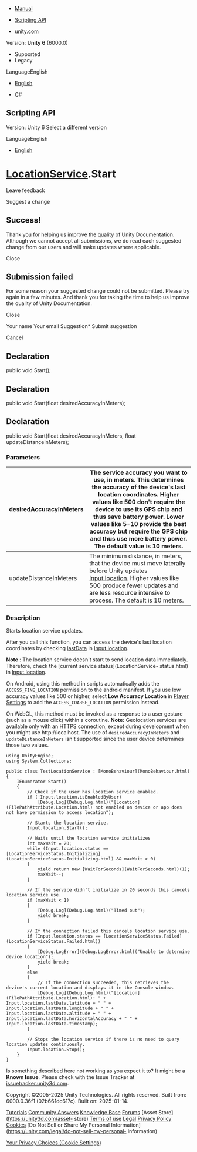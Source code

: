 [ ]()

  * [Manual](../Manual/index.html)
  * [Scripting API](../ScriptReference/index.html)

  * [unity.com](https://unity.com/)

Version: **Unity 6** (6000.0)

  * Supported
  * Legacy

LanguageEnglish

  * [English]()

  * C#

[ ](https://docs.unity3d.com)

## Scripting API

Version: Unity 6 Select a different version

LanguageEnglish

  * [English]()

#  [LocationService](LocationService.html).Start

Leave feedback

Suggest a change

## Success!

Thank you for helping us improve the quality of Unity Documentation. Although
we cannot accept all submissions, we do read each suggested change from our
users and will make updates where applicable.

Close

## Submission failed

For some reason your suggested change could not be submitted. Please <a>try
again</a> in a few minutes. And thank you for taking the time to help us
improve the quality of Unity Documentation.

Close

Your name Your email Suggestion* Submit suggestion

Cancel

[ ]()

## Declaration

public void Start();

## Declaration

public void Start(float desiredAccuracyInMeters);

## Declaration

public void Start(float desiredAccuracyInMeters, float
updateDistanceInMeters);

### Parameters

desiredAccuracyInMeters | The service accuracy you want to use, in meters. This determines the accuracy of the device's last location coordinates. Higher values like 500 don't require the device to use its GPS chip and thus save battery power. Lower values like 5-10 provide the best accuracy but require the GPS chip and thus use more battery power. The default value is 10 meters.  
---|---  
updateDistanceInMeters | The minimum distance, in meters, that the device must move laterally before Unity updates [Input.location](Input-location.html). Higher values like 500 produce fewer updates and are less resource intensive to process. The default is 10 meters.  
  
### Description

Starts location service updates.

After you call this function, you can access the device's last location
coordinates by checking [lastData](LocationService-lastData.html) in
[Input.location](Input-location.html).  
  
**Note** : The location service doesn't start to send location data
immediately. Therefore, check the [current service status](LocationService-
status.html) in [Input.location](Input-location.html).  
  
On Android, using this method in scripts automatically adds the
`ACCESS_FINE_LOCATION` permission to the android manifest. If you use low
accuracy values like 500 or higher, select **Low Accuracy Location** in
[Player Settings](../Manual/class-PlayerSettings.html) to add the
`ACCESS_COARSE_LOCATION` permission instead.  
  
On WebGL, this method must be invoked as a response to a user gesture (such as
a mouse click) within a coroutine. **Note:** Geolocation services are
available only with an HTTPS connection, except during development when you
might use http://localhost. The use of `desiredAccuracyInMeters` and
`updateDistanceInMeters` isn't supported since the user device determines
those two values.

    
    
    using UnityEngine;
    using System.Collections;  
      
    public class TestLocationService : [MonoBehaviour](MonoBehaviour.html)
    {
        IEnumerator Start()
        {
            // Check if the user has location service enabled.
            if (!Input.location.isEnabledByUser)
                [Debug.Log](Debug.Log.html)("[Location](FilePathAttribute.Location.html) not enabled on device or app does not have permission to access location");  
      
            // Starts the location service.
            Input.location.Start();  
      
            // Waits until the location service initializes
            int maxWait = 20;
            while (Input.location.status == [LocationServiceStatus.Initializing](LocationServiceStatus.Initializing.html) && maxWait > 0)
            {
                yield return new [WaitForSeconds](WaitForSeconds.html)(1);
                maxWait--;
            }  
      
            // If the service didn't initialize in 20 seconds this cancels location service use.
            if (maxWait < 1)
            {
                [Debug.Log](Debug.Log.html)("Timed out");
                yield break;
            }  
      
            // If the connection failed this cancels location service use.
            if (Input.location.status == [LocationServiceStatus.Failed](LocationServiceStatus.Failed.html))
            {
                [Debug.LogError](Debug.LogError.html)("Unable to determine device location");
                yield break;
            }
            else
            {
                // If the connection succeeded, this retrieves the device's current location and displays it in the Console window.
                [Debug.Log](Debug.Log.html)("[Location](FilePathAttribute.Location.html): " + Input.location.lastData.latitude + " " + Input.location.lastData.longitude + " " + Input.location.lastData.altitude + " " + Input.location.lastData.horizontalAccuracy + " " + Input.location.lastData.timestamp);
            }  
      
            // Stops the location service if there is no need to query location updates continuously.
            Input.location.Stop();
        }
    }
    

Is something described here not working as you expect it to? It might be a
**Known Issue**. Please check with the Issue Tracker at
[issuetracker.unity3d.com](https://issuetracker.unity3d.com).

Copyright ©2005-2025 Unity Technologies. All rights reserved. Built from:
6000.0.36f1 (02b661dc617c). Built on: 2025-01-14.

[Tutorials](https://unity3d.com/learn) [Community
Answers](https://answers.unity3d.com) [Knowledge
Base](https://support.unity3d.com/hc/en-us)
[Forums](https://forum.unity3d.com) [Asset Store](https://unity3d.com/asset-
store) [Terms of use](https://docs.unity3d.com/Manual/TermsOfUse.html)
[Legal](https://unity.com/legal) [Privacy
Policy](https://unity.com/legal/privacy-policy)
[Cookies](https://unity.com/legal/cookie-policy) [Do Not Sell or Share My
Personal Information](https://unity.com/legal/do-not-sell-my-personal-
information)

[Your Privacy Choices (Cookie Settings)](javascript:void\(0\);)

